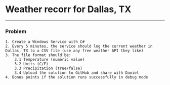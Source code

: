 # Weather recorr for Dallas, TX
------------------------

### Problem
    1. Create a Windows Service with C#
    2. Every 5 minutes, the service should log the current weather in Dallas, TX to a CSV file (use any free weather API they like)
    3. The file format should be:
        3.1 Temperature (numeric value)
        3.2 Units (C/F)
        3.3 Precipitation (true/false)
        3.4 Upload the solution to GitHub and share with Daniel
    4. Bonus points if the solution runs successfully in debug mode